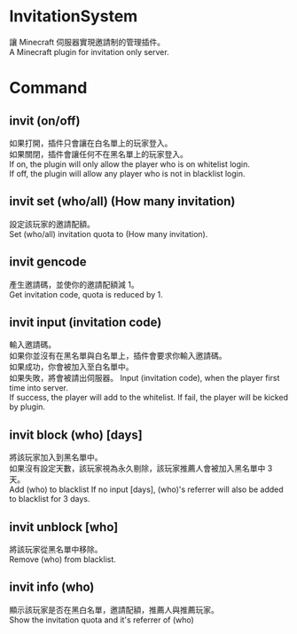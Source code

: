 # InvitationSystem
讓 Minecraft 伺服器實現邀請制的管理插件。  
A Minecraft plugin for invitation only server.

# Command
## invit (on/off)
如果打開，插件只會讓在白名單上的玩家登入。  
如果關閉，插件會讓任何不在黑名單上的玩家登入。  
If on, the plugin will only allow the player who is on whitelist login.  
If off, the plugin will allow any player who is not in blacklist login.
## invit set (who/all) (How many invitation)
設定該玩家的邀請配額。  
Set (who/all) invitation quota to (How many invitation).
## invit gencode
產生邀請碼，並使你的邀請配額減 1。  
Get invitation code, quota is reduced by 1.
## invit input (invitation code)
輸入邀請碼。  
如果你並沒有在黑名單與白名單上，插件會要求你輸入邀請碼。  
如果成功，你會被加入至白名單中。  
如果失敗，將會被請出伺服器。
Input (invitation code), when the player first time into server.  
If success, the player will add to the whitelist.
If fail, the player will be kicked by plugin.
## invit block (who) [days]
將該玩家加入到黑名單中。  
如果沒有設定天數，該玩家視為永久剔除，該玩家推薦人會被加入黑名單中 3 天。  
Add (who) to blacklist
If no input [days], (who)'s referrer will also be added to blacklist for 3 days.
## invit unblock [who]
將該玩家從黑名單中移除。  
Remove (who) from blacklist.  
## invit info (who)
顯示該玩家是否在黑白名單，邀請配額，推薦人與推薦玩家。  
Show the invitation quota and it's referrer of (who)
